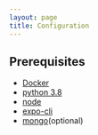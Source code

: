 ```yaml
---
layout: page
title: Configuration
---
```


## Prerequisites

- [Docker](https://docs.docker.com/get-docker/)
- [python 3.8](https://www.python.org/downloads/) 
- [node](https://nodejs.org/en/download/)
- [expo-cli](https://docs.expo.io/get-started/installation/)
- [mongo](https://www.mongodb.com/try/download/community)(optional)
